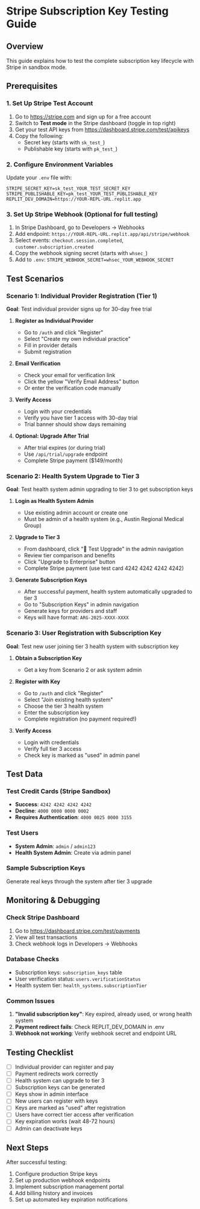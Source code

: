 # Stripe Subscription Key Testing Guide

## Overview
This guide explains how to test the complete subscription key lifecycle with Stripe in sandbox mode.

## Prerequisites

### 1. Set Up Stripe Test Account
1. Go to https://stripe.com and sign up for a free account
2. Switch to **Test mode** in the Stripe dashboard (toggle in top right)
3. Get your test API keys from https://dashboard.stripe.com/test/apikeys
4. Copy the following:
   - Secret key (starts with `sk_test_`)
   - Publishable key (starts with `pk_test_`)

### 2. Configure Environment Variables
Update your `.env` file with:
```
STRIPE_SECRET_KEY=sk_test_YOUR_TEST_SECRET_KEY
STRIPE_PUBLISHABLE_KEY=pk_test_YOUR_TEST_PUBLISHABLE_KEY
REPLIT_DEV_DOMAIN=https://YOUR-REPL-URL.replit.app
```

### 3. Set Up Stripe Webhook (Optional for full testing)
1. In Stripe Dashboard, go to Developers → Webhooks
2. Add endpoint: `https://YOUR-REPL-URL.replit.app/api/stripe/webhook`
3. Select events: `checkout.session.completed`, `customer.subscription.created`
4. Copy the webhook signing secret (starts with `whsec_`)
5. Add to `.env`: `STRIPE_WEBHOOK_SECRET=whsec_YOUR_WEBHOOK_SECRET`

## Test Scenarios

### Scenario 1: Individual Provider Registration (Tier 1)
**Goal**: Test individual provider signs up for 30-day free trial

1. **Register as Individual Provider**
   - Go to `/auth` and click "Register"
   - Select "Create my own individual practice"
   - Fill in provider details
   - Submit registration

2. **Email Verification**
   - Check your email for verification link
   - Click the yellow "Verify Email Address" button
   - Or enter the verification code manually

3. **Verify Access**
   - Login with your credentials
   - Verify you have tier 1 access with 30-day trial
   - Trial banner should show days remaining

4. **Optional: Upgrade After Trial**
   - After trial expires (or during trial)
   - Use `/api/trial/upgrade` endpoint
   - Complete Stripe payment ($149/month)

### Scenario 2: Health System Upgrade to Tier 3
**Goal**: Test health system admin upgrading to tier 3 to get subscription keys

1. **Login as Health System Admin**
   - Use existing admin account or create one
   - Must be admin of a health system (e.g., Austin Regional Medical Group)

2. **Upgrade to Tier 3**
   - From dashboard, click "🚀 Test Upgrade" in the admin navigation
   - Review tier comparison and benefits
   - Click "Upgrade to Enterprise" button
   - Complete Stripe payment (use test card 4242 4242 4242 4242)

3. **Generate Subscription Keys**
   - After successful payment, health system automatically upgraded to tier 3
   - Go to "Subscription Keys" in admin navigation
   - Generate keys for providers and staff
   - Keys will have format: `ARG-2025-XXXX-XXXX`

### Scenario 3: User Registration with Subscription Key
**Goal**: Test new user joining tier 3 health system with subscription key

1. **Obtain a Subscription Key**
   - Get a key from Scenario 2 or ask system admin

2. **Register with Key**
   - Go to `/auth` and click "Register"
   - Select "Join existing health system"
   - Choose the tier 3 health system
   - Enter the subscription key
   - Complete registration (no payment required!)

3. **Verify Access**
   - Login with credentials
   - Verify full tier 3 access
   - Check key is marked as "used" in admin panel

## Test Data

### Test Credit Cards (Stripe Sandbox)
- **Success**: `4242 4242 4242 4242`
- **Decline**: `4000 0000 0000 0002`
- **Requires Authentication**: `4000 0025 0000 3155`

### Test Users
- **System Admin**: `admin` / `admin123`
- **Health System Admin**: Create via admin panel

### Sample Subscription Keys
Generate real keys through the system after tier 3 upgrade

## Monitoring & Debugging

### Check Stripe Dashboard
1. Go to https://dashboard.stripe.com/test/payments
2. View all test transactions
3. Check webhook logs in Developers → Webhooks

### Database Checks
- Subscription keys: `subscription_keys` table
- User verification status: `users.verificationStatus`
- Health system tier: `health_systems.subscriptionTier`

### Common Issues
1. **"Invalid subscription key"**: Key expired, already used, or wrong health system
2. **Payment redirect fails**: Check REPLIT_DEV_DOMAIN in .env
3. **Webhook not working**: Verify webhook secret and endpoint URL

## Testing Checklist

- [ ] Individual provider can register and pay
- [ ] Payment redirects work correctly
- [ ] Health system can upgrade to tier 3
- [ ] Subscription keys can be generated
- [ ] Keys show in admin interface
- [ ] New users can register with keys
- [ ] Keys are marked as "used" after registration
- [ ] Users have correct tier access after verification
- [ ] Key expiration works (wait 48-72 hours)
- [ ] Admin can deactivate keys

## Next Steps

After successful testing:
1. Configure production Stripe keys
2. Set up production webhook endpoints
3. Implement subscription management portal
4. Add billing history and invoices
5. Set up automated key expiration notifications